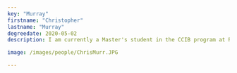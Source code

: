 ```yaml
---
key: "Murray"
firstname: "Christopher"
lastname: "Murray"
degreedate: 2020-05-02
description: I am currently a Master's student in the CCIB program at Rutgers University-Camden. Prior to joining CCIB, I received my Bachelor's degree in Biomathematics from Rutgers University-New Brunswick. During my time as an undergraduate, I developed a strong interest in the integration of mathematics and biology, mainly dynamic systems in biology. I've always been fascinated by the potential for using computational approaches in this world of genetics, and I am eager to learn more about this exciting and rapidly-evolving field. My goal for the future is to acquire more computational abilities in order to have a significant impact in the field, whether it be through research, industry, or academia. I am excited to continue this journey in the Piccoli lab during the spring. <a href="mailto:christopher.murray.2022@gmail.com ">Email Me</a>

image: /images/people/ChrisMurr.JPG

---
```

